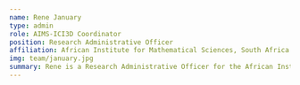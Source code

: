 ```yaml
---
name: Rene January
type: admin
role: AIMS-ICI3D Coordinator
position: Research Administrative Officer
affiliation: African Institute for Mathematical Sciences, South Africa (AIMS-SA)
img: team/january.jpg
summary: Rene is a Research Administrative Officer for the African Institute for Mathematical Sciences in South Africa. She oversees local logistics for the MMED clinic, which is held at AIMS in Muizenberg.
---
```

